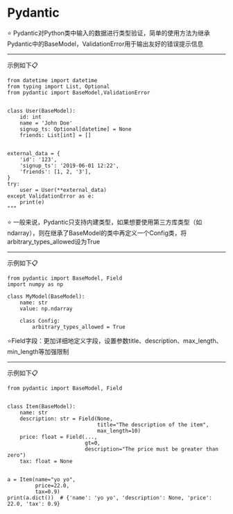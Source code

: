 # Pydantic
:star: Pydantic对Python类中输入的数据进行类型验证，简单的使用方法为继承Pydantic中的BaseModel，ValidationError用于输出友好的错误提示信息

---

示例如下:clipboard:
```
from datetime import datetime
from typing import List, Optional
from pydantic import BaseModel,ValidationError


class User(BaseModel):
    id: int
    name = 'John Doe'
    signup_ts: Optional[datetime] = None
    friends: List[int] = []


external_data = {
    'id': '123',
    'signup_ts': '2019-06-01 12:22',
    'friends': [1, 2, '3'],
}
try:
    user = User(**external_data)
except ValidationError as e:
    print(e)
"""

```

:star: 一般来说，Pydantic只支持内建类型，如果想要使用第三方库类型（如ndarray），则在继承了BaseModel的类中再定义一个Config类，将arbitrary_types_allowed设为True

---

示例如下:clipboard:
```
from pydantic import BaseModel, Field
import numpy as np

class MyModel(BaseModel):
    name: str
    value: np.ndarray

    class Config:
        arbitrary_types_allowed = True

```

:star:Field字段：更加详细地定义字段，设置参数title、description、max_length、min_length等加强限制

---
示例如下:clipboard:
```
from pydantic import BaseModel, Field


class Item(BaseModel):
    name: str
    description: str = Field(None,
                             title="The description of the item",
                             max_length=10)
    price: float = Field(...,
                         gt=0,
                         description="The price must be greater than zero")
    tax: float = None


a = Item(name="yo yo",
         price=22.0,
         tax=0.9)
print(a.dict())  # {'name': 'yo yo', 'description': None, 'price': 22.0, 'tax': 0.9}
```